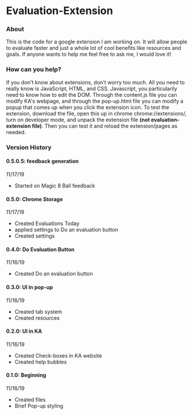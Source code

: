 # Evaluation-Extension
<h3>About</h3>
<p>This is the code for a google extension I am working on. It will allow people to evaluate faster and just a whole lot of cool benefits like resources and goals. If anyone wants to help me feel free to ask me, I would love it!</p>

<h3>How can you help?</h3>
<p>If you don't know about extensions, don't worry too much. All you need to really know is JavaScript, HTML, and CSS. Javascript, you particularily need to know how to edit the DOM. Through the content.js file you can modify KA's webpage, and through the pop-up.html file you can modify a popup that comes up when you click the extension icon. To test the extension, download the file, open this up in chrome chrome://extensions/, turn on developer mode, and unpack the extension file <strong>(not evaluation-extension file)</strong>. Then you can test it and reload the extension/pages as needed.</p>

<h3>Version History</h3>
<h4>0.5.0.5: feedback generation</h4>
11/17/19
<ul>
  <li>Started on Magic 8 Ball feedback
</ul>
<h4>0.5.0: Chrome Storage</h4>
11/17/19
<ul>
  <li>Created Evaluations Today
  <li>applied settings to Do an evaluation button
  <li>Created settings
</ul>
<h4>0.4.0: Do Evaluation Button</h4>
11/16/19
<ul>
  <li>Created Do an evaluation button
</ul>
<h4>0.3.0: UI in pop-up</h4>
11/16/19
<ul>
  <li>Created tab system
  <li>Created resources
</ul>
<h4>0.2.0: UI in KA</h4>
11/16/19
<ul>
  <li>Created Check-boxes in KA website
  <li>Created help bubbles
</ul>
<h4>0.1.0: Beginning</h4>
11/16/19
<ul>
  <li>Created files
  <li>Brief Pop-up styling
</ul>


